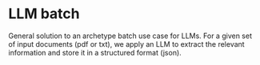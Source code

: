 # LLM batch

General solution to an archetype batch use case for LLMs.
For a given set of input documents (pdf or txt), we apply an LLM to extract the relevant information and store it in a structured format (json).
